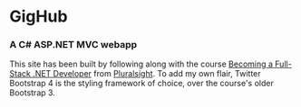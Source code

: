 # GigHub
### A C# ASP.NET MVC webapp

This site has been built by following along with the course [Becoming a Full-Stack .NET Developer](https://www.pluralsight.com/courses/full-stack-dot-net-developer-fundamentals) from [Pluralsight](https://app.pluralsight.com/library/).
To add my own flair, Twitter Bootstrap 4 is the styling framework of choice, over the course's older Bootstrap 3.
